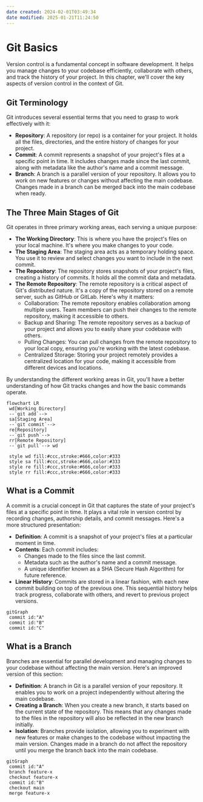 ```yaml
---
date created: 2024-02-01T03:49:34
date modified: 2025-01-21T11:24:50
---
```


# Git Basics

Version control is a fundamental concept in software development. It helps you manage changes to your codebase efficiently, collaborate with others, and track the history of your project. In this chapter, we'll cover the key aspects of version control in the context of Git.

## Git Terminology

Git introduces several essential terms that you need to grasp to work effectively with it:

- **Repository**: A repository (or repo) is a container for your project. It holds all the files, directories, and the entire history of changes for your project.
- **Commit**: A commit represents a snapshot of your project's files at a specific point in time. It includes changes made since the last commit, along with metadata like the author's name and a commit message.
- **Branch**: A branch is a parallel version of your repository. It allows you to work on new features or changes without affecting the main codebase. Changes made in a branch can be merged back into the main codebase when ready.

## The Three Main Stages of Git

Git operates in three primary working areas, each serving a unique purpose:

- **The Working Directory**: This is where you have the project's files on your local machine. It's where you make changes to your code.
- **The Staging Area**: The staging area acts as a temporary holding space. You use it to review and select changes you want to include in the next commit.
- **The Repository**: The repository stores snapshots of your project's files, creating a history of commits. It holds all the commit data and metadata.
- **The Remote Repository**: The remote repository is a critical aspect of Git's distributed nature. It's a copy of the repository stored on a remote server, such as GitHub or GitLab. Here's why it matters:
	- Collaboration: The remote repository enables collaboration among multiple users. Team members can push their changes to the remote repository, making it accessible to others.
	- Backup and Sharing: The remote repository serves as a backup of your project and allows you to easily share your codebase with others.
	- Pulling Changes: You can pull changes from the remote repository to your local copy, ensuring you're working with the latest codebase.
	- Centralized Storage: Storing your project remotely provides a centralized location for your code, making it accessible from different devices and locations.

By understanding the different working areas in Git, you'll have a better understanding of how Git tracks changes and how the basic commands operate.

```mermaid
flowchart LR
 wd[Working Directory] 
 --`git add`--> 
 sa[Staging Area] 
 --`git commit`--> 
 re[Repository]
 --`git push`--> 
 rr[Remote Repository]
 --`git pull`--> wd

 style wd fill:#ccc,stroke:#666,color:#333
 style sa fill:#ccc,stroke:#666,color:#333
 style re fill:#ccc,stroke:#666,color:#333
 style rr fill:#ccc,stroke:#666,color:#333
```

## What is a Commit

A commit is a crucial concept in Git that captures the state of your project's files at a specific point in time. It plays a vital role in version control by recording changes, authorship details, and commit messages. Here's a more structured presentation:

- **Definition**: A commit is a snapshot of your project's files at a particular moment in time.
- **Contents**: Each commit includes:
	- Changes made to the files since the last commit.
	- Metadata such as the author's name and a commit message.
	- A unique identifier known as a SHA (Secure Hash Algorithm) for future reference.
- **Linear History**: Commits are stored in a linear fashion, with each new commit building on top of the previous one. This sequential history helps track progress, collaborate with others, and revert to previous project versions.

```mermaid
gitGraph
 commit id:"A"
 commit id:"B"
 commit id:"C"
```

## What is a Branch

Branches are essential for parallel development and managing changes to your codebase without affecting the main version. Here's an improved version of this section:

- **Definition**: A branch in Git is a parallel version of your repository. It enables you to work on a project independently without altering the main codebase.
- **Creating a Branch**: When you create a new branch, it starts based on the current state of the repository. This means that any changes made to the files in the repository will also be reflected in the new branch initially.
- **Isolation**: Branches provide isolation, allowing you to experiment with new features or make changes to the codebase without impacting the main version. Changes made in a branch do not affect the repository until you merge the branch back into the main codebase.

```mermaid
gitGraph
 commit id:"A"
 branch feature-x
 checkout feature-x
 commit id:"B"
 checkout main
 merge feature-x
```
